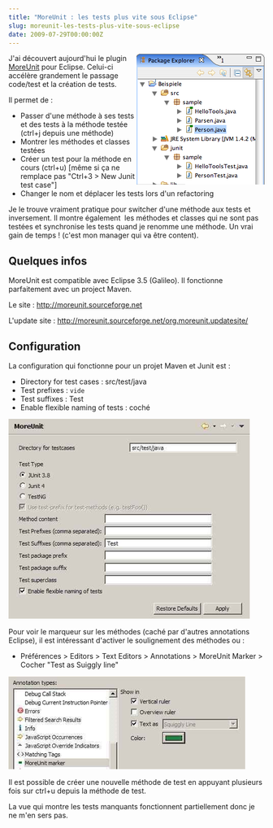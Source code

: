 ```yaml
--- 
title: "MoreUnit : les tests plus vite sous Eclipse"
slug: moreunit-les-tests-plus-vite-sous-eclipse
date: 2009-07-29T00:00:00Z
---
```


<img src="/assets/images/posts/classDecoration.png" style="float:right"/>

J'ai découvert aujourd'hui le plugin [MoreUnit](http://moreunit.sourceforge.net) pour Eclipse. Celui-ci accélère grandement le passage code/test et la création de tests.

Il permet de :

* Passer d'une méthode à ses tests et des tests à la méthode testée (ctrl+j depuis une méthode)
* Montrer les méthodes et classes testées
* Créer un test pour la méthode en cours (ctrl+u) [même si ça ne remplace pas "Ctrl+3 &gt; New Junit test case"]
* Changer le nom et déplacer les tests lors d'un refactoring


Je le trouve vraiment pratique pour switcher d'une méthode aux tests et inversement. Il montre également  les méthodes et classes qui ne sont pas testées et synchronise les tests quand je renomme une méthode. Un vrai gain de temps ! (c'est mon manager qui va être content).

## Quelques infos

MoreUnit est compatible avec Eclipse 3.5 (Galileo). Il fonctionne parfaitement avec un project Maven.

Le site : http://moreunit.sourceforge.net

L'update site : http://moreunit.sourceforge.net/org.moreunit.updatesite/

## Configuration

La configuration qui fonctionne pour un projet Maven et Junit est :

* Directory for test cases : src/test/java
* Test prefixes : `vide`
* Test suffixes : Test
* Enable flexible naming of tests : coché

![](/assets/images/posts/moreUnit_pref_maven.jpg)

Pour voir le marqueur sur les méthodes (caché par d'autres annotations Eclipse), il est intéressant d'activer le soulignement des méthodes ou :

* Préférences &gt; Editors &gt; Text Editors &gt; Annotations &gt; MoreUnit Marker &gt; Cocher "Test as Suiggly line"

![](/assets/images/posts/moreUnit_pref_annotations.jpg)

Il est possible de créer une nouvelle méthode de test en appuyant plusieurs fois sur ctrl+u depuis la méthode de test.

La vue qui montre les tests manquants fonctionnent partiellement donc je ne m'en sers pas.
